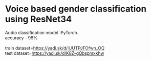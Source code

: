 # Voice based gender classification using ResNet34
Audio classification model. PyTorch.\
accuracy - 98%\
\
train dataset=https://yadi.sk/d/IUUTPJFOfwn_OQ \
test  dataset=https://yadi.sk/d/K8Z-gQbspmxkhw
